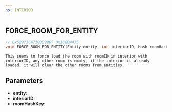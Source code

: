 ```yaml
---
ns: INTERIOR
---
```

## FORCE_ROOM_FOR_ENTITY

```c
// 0x52923C4710DD9907 0x10BD4435
void FORCE_ROOM_FOR_ENTITY(Entity entity, int interiorID, Hash roomHashKey);
```

```
This seems to force load the room with roomID in interior with interiorID, any other room is empty, if the interior is already loaded, it will clear the other rooms from entities.
```

## Parameters
* **entity**: 
* **interiorID**: 
* **roomHashKey**: 

